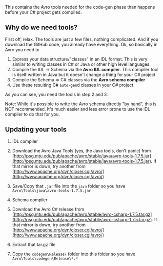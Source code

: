 This contains the Avro tools needed for the code-gen phase than happens before your C# project gets compiled. 

Why do we need tools?
--
First off, relax. The tools are just a few files, nothing complicated. And if you download the GitHub code, you already have everything. Ok, so basically in Avro you need to

1. Express your data structure/"classes" in an IDL format. This is very similar to writing classes in C# or Java or other high level languages.
2. Compile the IDL => Schema via the **Avro IDL compiler**. This compiler tool is itself written in Java but it doesn't change a thing for your C# project
3. Compile the Schema => C# classes via the **Avro schema compiler**
4. Use these resulting C# `auto-gen`d classes in your C# project

As you can see, you need the tools in step 2 and 3.

Note: While it's possible to write the Avro schema directly "by hand", this is NOT recommended. It's much easier and less error prone to use the IDL compiler to do that for you.        

Updating your tools
--

1. IDL compiler 
 1. Download the Avro Java Tools (yes, the Java tools, don't panic) from [http://psg.mtu.edu/pub/apache/avro/stable/java/avro-tools-1.7.5.jar](http://psg.mtu.edu/pub/apache/avro/stable/java/avro-tools-1.7.5.jar). If that mirror is down, try another from [http://www.apache.org/dyn/closer.cgi/avro/](http://www.apache.org/dyn/closer.cgi/avro/)
 2. Save/Copy that `.jar` file into the `java` folder so you have `Avro\Tools\java\avro-tools-1.7.5.jar`

2. Schema compiler
 1. Download the Avro C# release from [http://psg.mtu.edu/pub/apache/avro/stable/avro-csharp-1.7.5.tar.gz](http://psg.mtu.edu/pub/apache/avro/stable/avro-csharp-1.7.5.tar.gz). If that mirror is down, try another from [http://www.apache.org/dyn/closer.cgi/avro/](http://www.apache.org/dyn/closer.cgi/avro/)
 2. Extract that tar.gz file
 3. Copy the `codegen\Release\` folder into this folder so you have `Avro\Tools\codegen\Release\*.*`